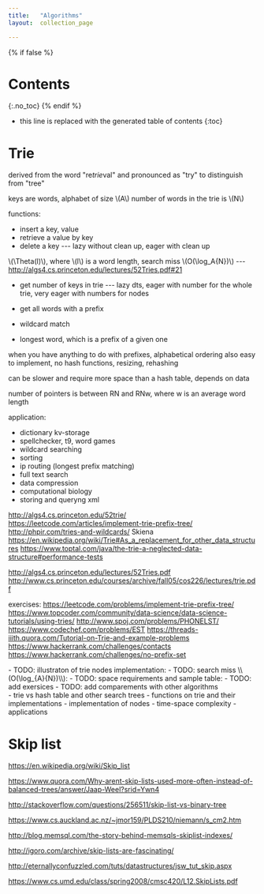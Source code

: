 ```yaml
---
title:   "Algorithms"
layout:  collection_page

---
```



{% if false %}
# Contents
{:.no_toc}
{% endif %}

* this line is replaced with the generated table of contents
{:toc}


# Trie

derived from the word "re*trie*val" and pronounced as "try" to distinguish from "tree"

keys are words, alphabet of size \\(A\\)
number of words in the trie is \\(N\\)

functions:

- insert a key, value
- retrieve a value by key
- delete a key --- lazy without clean up, eager with clean up

\\(\Theta(l)\\), where \\(l\\) is a word length, search miss \\(O(\log_A{N})\\) --- <http://algs4.cs.princeton.edu/lectures/52Tries.pdf#21>

- get number of keys in trie --- lazy dts, eager with number for the whole trie, very eager with numbers for nodes


- get all words with a prefix
- wildcard match
- longest word, which is a prefix of a given one



when you have anything to do with prefixes, alphabetical ordering
also easy to implement, no hash functions, resizing, rehashing

can be slower and require more space than a hash table, depends on data

number of pointers is between RN and RNw, where w is an average word length

application:

- dictionary kv-storage
- spellchecker, t9, word games
- wildcard searching
- sorting
- ip routing (longest prefix matching)
- full text search
- data compression
- computational biology
- storing and queryng xml

<http://algs4.cs.princeton.edu/52trie/>
<https://leetcode.com/articles/implement-trie-prefix-tree/>
<http://phpir.com/tries-and-wildcards/>
Skiena
<https://en.wikipedia.org/wiki/Trie#As_a_replacement_for_other_data_structures>
https://www.toptal.com/java/the-trie-a-neglected-data-structure#performance-tests

http://algs4.cs.princeton.edu/lectures/52Tries.pdf
http://www.cs.princeton.edu/courses/archive/fall05/cos226/lectures/trie.pdf

exercises:
<https://leetcode.com/problems/implement-trie-prefix-tree/>
<https://www.topcoder.com/community/data-science/data-science-tutorials/using-tries/>
<http://www.spoj.com/problems/PHONELST/>
<https://www.codechef.com/problems/EST>
<https://threads-iiith.quora.com/Tutorial-on-Trie-and-example-problems>
<https://www.hackerrank.com/challenges/contacts>
<https://www.hackerrank.com/challenges/no-prefix-set>


<div class="todo" markdown="1">
- TODO: illustraton of trie nodes implementation: <http://127.0.0.1:4001/algorithms/Algorithms.4th.by_Sedgewick_Wayne.pdf#747>
- TODO: search miss \\(O(\log_{A}{N})\\): <http://127.0.0.1:4001/algorithms/Algorithms.4th.by_Sedgewick_Wayne.pdf#756>
- TODO: space requirements and sample table: <http://127.0.0.1:4001/algorithms/Algorithms.4th.by_Sedgewick_Wayne.pdf#758>
- TODO: add exersices
- TODO: add comparements with other algorithms
</div>


<div class="ryctoic" markdown="1">
- trie vs hash table and other search trees
- functions on trie and their implementations
- implementation of nodes
- time-space complexity
- applications 
</div>



# Skip list

<https://en.wikipedia.org/wiki/Skip_list>

<https://www.quora.com/Why-arent-skip-lists-used-more-often-instead-of-balanced-trees/answer/Jaap-Weel?srid=Ywn4>

<http://stackoverflow.com/questions/256511/skip-list-vs-binary-tree>

<https://www.cs.auckland.ac.nz/~jmor159/PLDS210/niemann/s_cm2.htm>

<http://blog.memsql.com/the-story-behind-memsqls-skiplist-indexes/>

<http://igoro.com/archive/skip-lists-are-fascinating/>

<http://eternallyconfuzzled.com/tuts/datastructures/jsw_tut_skip.aspx>

<https://www.cs.umd.edu/class/spring2008/cmsc420/L12.SkipLists.pdf>






